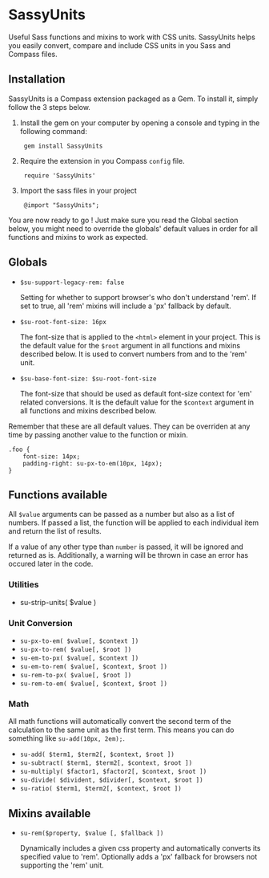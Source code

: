 # SassyUnits

Useful Sass functions and mixins to work with CSS units. SassyUnits helps you easily convert, compare and include CSS units in you Sass and Compass files.

## Installation

SassyUnits is a Compass extension packaged as a Gem. To install it, simply follow the 3 steps below.

1. Install the gem on your computer by opening a console and typing in the following command:

        gem install SassyUnits

2. Require the extension in you Compass `config` file.

        require 'SassyUnits'

3. Import the sass files in your project

        @import "SassyUnits";

You are now ready to go ! Just make sure you read the Global section below, you might need to override the globals' default values in order for all functions and mixins to work as expected.

## Globals

* `$su-support-legacy-rem: false`

    Setting for whether to support browser's who don't understand 'rem'. If set to true, all 'rem' mixins will include a 'px' fallback by default.

* `$su-root-font-size: 16px`

    The font-size that is applied to the `<html>` element in your project. This is the default value for the `$root` argument in all functions and mixins described below. It is used to convert numbers from and to the 'rem' unit.

* `$su-base-font-size: $su-root-font-size`

    The font-size that should be used as default font-size context for 'em' related conversions. It is the default value for the `$context` argument in all functions and mixins described below.

Remember that these are all default values. They can be overriden at any time by passing another value to the function or mixin.

    .foo {
        font-size: 14px;
        padding-right: su-px-to-em(10px, 14px);
    }

## Functions available

All `$value` arguments can be passed as a number but also as a list of numbers. If passed a list, the function will be applied to each individual item and return the list of results.

If a value of any other type than `number` is passed, it will be ignored and returned as is. Additionally, a warning will be thrown in case an error has occured later in the code.

### Utilities

* su-strip-units( $value )

### Unit Conversion

* `su-px-to-em( $value[, $context ])`
* `su-px-to-rem( $value[, $root ])`
* `su-em-to-px( $value[, $context ])`
* `su-em-to-rem( $value[, $context, $root ])`
* `su-rem-to-px( $value[, $root ])`
* `su-rem-to-em( $value[, $context, $root ])`

### Math

All math functions will automatically convert the second term of the calculation to the same unit as the first term. This means you can do something like `su-add(10px, 2em);`.

* `su-add( $term1, $term2[, $context, $root ])`
* `su-subtract( $term1, $term2[, $context, $root ])`
* `su-multiply( $factor1, $factor2[, $context, $root ])`
* `su-divide( $divident, $divider[, $context, $root ])`
* `su-ratio( $term1, $term2[, $context, $root ])`

## Mixins available

* `su-rem($property, $value [, $fallback ])`

    Dynamically includes a given css property and automatically converts its specified value to 'rem'. Optionally adds a 'px' fallback for browsers not supporting the 'rem' unit.

